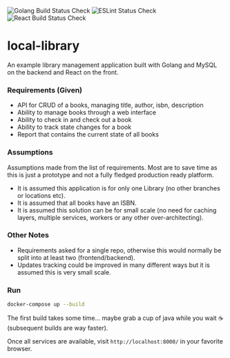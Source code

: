 ![Golang Build Status Check](https://github.com/DannyHinshaw/local-library/workflows/Golang%20Build%20Status%20Check/badge.svg)
![ESLint Status Check](https://github.com/DannyHinshaw/local-library/workflows/ESLint%20Status%20Check/badge.svg)
![React Build Status Check](https://github.com/DannyHinshaw/local-library/workflows/React%20Build%20Status%20Check/badge.svg)

# local-library

An example library management application built with Golang and MySQL on the backend and React on the front.

### Requirements (Given)

* API for CRUD of a books, managing title, author, isbn, description
* Ability to manage books through a web interface
* Ability to check in and check out a book
* Ability to track state changes for a book
* Report that contains the current state of all books

### Assumptions

Assumptions made from the list of requirements. Most are to save time as this is just a prototype and not a fully fledged production ready platform.

* It is assumed this application is for only one Library (no other branches or locations etc).
* It is assumed that all books have an ISBN.
* It is assumed this solution can be for small scale (no need for caching layers, multiple services, workers or any other over-architecting).

### Other Notes

* Requirements asked for a single repo, otherwise this would normally be split into at least two (frontend/backend).
* Updates tracking could be improved in many different ways but it is assumed this is very small scale.

### Run

```bash
docker-compose up --build
```

The first build takes some time... maybe grab a cup of java while you wait :coffee: (subsequent builds are way faster).

Once all services are available, visit `http://localhost:8000/` in your favorite browser.

